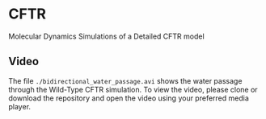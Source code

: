 # CFTR
Molecular Dynamics Simulations of a Detailed CFTR model
##  Video
The file `./bidirectional_water_passage.avi` shows the water passage through the Wild-Type CFTR simulation. To view the video, please clone or download the repository and open the video using your preferred media player.

